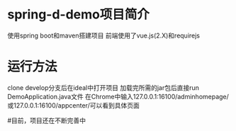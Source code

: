 # spring-d-demo项目简介
使用spring boot和maven搭建项目
前端使用了vue.js(2.X)和requirejs

# 运行方法
clone develop分支后在ideal中打开项目
加载完所需的jar包后直接run DemoApplication.java文件
在Chrome中输入127.0.0.1:16100/adminhomepage/或127.0.0.1:16100/appcenter/可以看到具体页面

#目前，项目还在不断完善中
